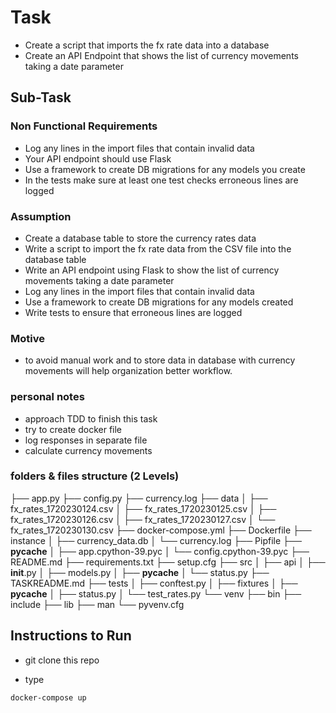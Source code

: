 # Task

- Create a script that imports the fx rate data into a database
- Create an API Endpoint that shows the list of currency movements taking a date parameter

## Sub-Task

### Non Functional Requirements
- Log any lines in the import files that contain invalid data
- Your API endpoint should use Flask
- Use a framework to create DB migrations for any models you create
- In the tests make sure at least one test checks erroneous lines are logged

### Assumption

- Create a database table to store the currency rates data
- Write a script to import the fx rate data from the CSV file into the database table
- Write an API endpoint using Flask to show the list of currency movements taking a date parameter
- Log any lines in the import files that contain invalid data
- Use a framework to create DB migrations for any models created
- Write tests to ensure that erroneous lines are logged


### Motive

- to avoid manual work and to store data in database with currency movements will help organization better workflow.

### personal notes
- approach TDD to finish this task
- try to create docker file
- log responses in separate file
- calculate currency movements

### folders & files structure (2 Levels)

├── app.py
├── config.py
├── currency.log
├── data
│   ├── fx_rates_1720230124.csv
│   ├── fx_rates_1720230125.csv
│   ├── fx_rates_1720230126.csv
│   ├── fx_rates_1720230127.csv
│   └── fx_rates_1720230130.csv
├── docker-compose.yml
├── Dockerfile
├── instance
│   ├── currency_data.db
│   └── currency.log
├── Pipfile
├── __pycache__
│   ├── app.cpython-39.pyc
│   └── config.cpython-39.pyc
├── README.md
├── requirements.txt
├── setup.cfg
├── src
│   ├── api
│   ├── __init__.py
│   ├── models.py
│   ├── __pycache__
│   └── status.py
├── TASKREADME.md
├── tests
│   ├── conftest.py
│   ├── fixtures
│   ├── __pycache__
│   ├── status.py
│   └── test_rates.py
└── venv
    ├── bin
    ├── include
    ├── lib
    ├── man
    └── pyvenv.cfg

## Instructions to Run

- git clone this repo


- type 

`docker-compose up`


